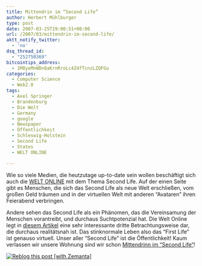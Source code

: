```yaml
---
title: Mittendrin im “Second Life”
author: Herbert Mühlburger
type: post
date: 2007-03-25T19:00:51+00:00
url: /2007/03/mittendrin-im-second-life/
aktt_notify_twitter:
  - 'no'
dsq_thread_id:
  - "252750369"
bitcointips_address:
  - 1M8yoMnWDn8aKrnRroLc4Z4fTcnzLZQFGu
categories:
  - Computer Science
  - Web2.0
tags:
  - Axel Springer
  - Brandenburg
  - Die Welt
  - Germany
  - google
  - Newspaper
  - Öffentlichkeit
  - Schleswig-Holstein
  - Second Life
  - States
  - WELT ONLINE

---
```

Wie so viele Medien, die heutzutage up-to-date sein wollen beschäftigt sich auch die <a title="WELT ONLINE" href="http://www.welt.de/" target="_blank">WELT ONLINE</a> mit dem Thema Second Life. Auf der einen Seite gibt es Menschen, die sich das Second Life als neue Welt erschließen, vom großen Geld träumen und in der virtuellen Welt mit anderen “Avataren” ihren Feierabend verbringen.

Andere sehen das Second Life als ein Phänomen, das die Vereinsamung der Menschen vorantreibt, und durchaus Suchtpotenzial hat. Die Welt Online legt in <a href="http://www.welt.de/welt_print/article773779/Mittendrin_im_Second_Life.html" target="_blank">diesem Artikel</a> eine sehr interessante dritte Betrachtungsweise dar, die durchaus realitätsnah ist. Das stinknormale Leben also das “First Life” ist genauso virtuell. Unser aller “Second Life” ist die Öffentlichkeit! Kaum verlassen wir unsere Wohnung sind wir schon <a href="http://www.welt.de/welt_print/article773779/Mittendrin_im_Second_Life.html" target="_blank">Mittendrinn im “Second Life</a><a href="http://www.welt.de/welt_print/article773779/Mittendrin_im_Second_Life.html" target="_blank">“</a>!

<div class="zemanta-pixie">
  <a class="zemanta-pixie-a" title="Reblog this post [with Zemanta]" href="http://reblog.zemanta.com/zemified/a5ea7603-5c97-4278-bf04-4de0eafb6a50/"><img class="zemanta-pixie-img" src="http://img.zemanta.com/reblog_e.png?x-id=a5ea7603-5c97-4278-bf04-4de0eafb6a50" alt="Reblog this post [with Zemanta]" /></a><span class="zem-script more-related pretty-attribution"></span>
</div>